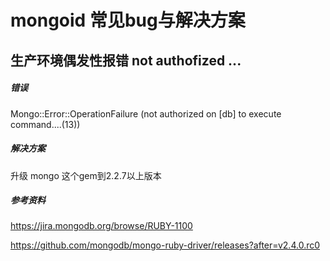 mongoid 常见bug与解决方案
===============================================================

生产环境偶发性报错 not authofized ...
----------------------------------------------

##### 错误
Mongo::Error::OperationFailure (not authorized on [db] to execute command....(13))

##### 解决方案
升级 mongo 这个gem到2.2.7以上版本

##### 参考资料

https://jira.mongodb.org/browse/RUBY-1100

https://github.com/mongodb/mongo-ruby-driver/releases?after=v2.4.0.rc0

